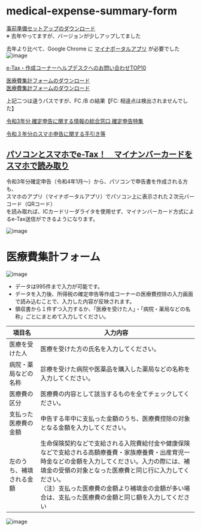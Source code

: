 # medical-expense-summary-form

[事前準備セットアップのダウンロード](https://www.nta.go.jp/taxes/shiraberu/shinkoku/tokushu/info-kakutei-mnc.htm)\
 ※ 去年やってますが、バージョンが少しアップしてました

去年より比べて、Google Chrome に [マイナポータルアプリ](https://chrome.google.com/webstore/detail/%E3%83%9E%E3%82%A4%E3%83%8A%E3%83%9D%E3%83%BC%E3%82%BF%E3%83%ABap/fjjibalalngebiaophebgkkohaaggphf?hl=ja) が必要でした
![image](https://user-images.githubusercontent.com/1501327/151697302-03ba016b-ef4c-404b-8a3c-ba936a331266.png)

[e-Tax・作成コーナーヘルプデスクへのお問い合わせTOP10](https://www.e-tax.nta.go.jp/toiawase/qatop10.htm)

[医療費集計フォームのダウンロード](https://www.keisan.nta.go.jp/r3/syotoku/img/template/iryouhi_form_v3.xlsx)\
[医療費集計フォームのダウンロード](https://www.nta.go.jp/taxes/shiraberu/shinkoku/tokushu/iryouhi_form_v3.xlsx)

上記二つは違うパスですが、FC /B の結果【FC: 相違点は検出されませんでした】

[令和3年分 確定申告に関する情報の総合窓口 確定申告特集](https://www.nta.go.jp/taxes/shiraberu/shinkoku/tokushu/iryouhi-download.htm)

[令和３年分のスマホ申告に関する手引き等](https://www.nta.go.jp/taxes/shiraberu/shinkoku/tebiki/2021/kisairei/sp/index.htm)

## [パソコンとスマホでe-Tax！　マイナンバーカードをスマホで読み取り](https://www.nta.go.jp/taxes/shiraberu/shinkoku/tokushu/info-etax.htm)

令和3年分確定申告（令和4年1月～）から、パソコンで申告書を作成される方も、\
スマホのアプリ（マイナポータルアプリ）でパソコン上に表示された２次元バーコード（QRコード）\
を読み取れば、ICカードリーダライタを使用せず、マイナンバーカード方式によるe-Tax送信ができるようになります。

![image](https://user-images.githubusercontent.com/1501327/151666070-8f259032-42f6-46c8-8055-39b16e2e6ff9.png)

# 医療費集計フォーム

![image](https://user-images.githubusercontent.com/1501327/151666242-2e6d1443-eb75-4512-88f5-61ef6e57afcb.png)

- データは995件まで入力が可能です。								
- データを入力後、所得税の確定申告等作成コーナーの医療費控除の入力画面で読み込むことで、入力した内容が反映されます。
- 領収書から１件ずつ入力するか、「医療を受けた人」・「病院・薬局などの名称」ごとにまとめて入力してください。

| 項目名 | 入力内容 |
| ------ | ------ |
| 医療を受けた人 | 医療を受けた方の氏名を入力してください。						
| 病院・薬局などの名称 | 診療を受けた病院や医薬品を購入した薬局などの名称を入力してください。						
| 医療費の区分 | 医療費の内容として該当するものを全てチェックしてください。						
| 支払った医療費の金額 | 申告する年中に支払った金額のうち、医療費控除の対象となる金額を入力してください。						
| 左のうち、補填される金額 | 生命保険契約などで支給される入院費給付金や健康保険などで支給される高額療養費・家族療養費・出産育児一時金などの金額を入力してください。入力の際には、補填金の受領の対象となった医療費と同じ行に入力してください。<br>（注）支払った医療費の金額より補填金の金額が多い場合は、支払った医療費の金額と同じ額を入力してください |

![image](https://user-images.githubusercontent.com/1501327/151666535-918cfba6-e7bc-4f0a-bc38-9d0ec8410b9e.png)

